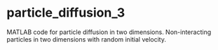 # particle_diffusion_3
MATLAB code for particle diffusion in two dimensions. Non-interacting particles in two dimensions with random initial velocity.
